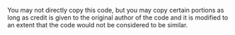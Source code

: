 You may not directly copy this code, but you may copy certain portions as long as credit is given to the original author of the code and it is modified to an extent that the code would not be considered to be similar.
